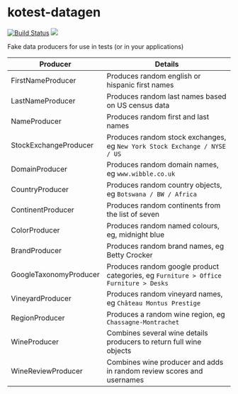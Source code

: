 # kotest-datagen

[![Build Status](https://travis-ci.org/kotest/kotest-datagen.svg?branch=master)](https://travis-ci.org/kotest/kotest-datagen)
[<img src="https://img.shields.io/nexus/s/https/oss.sonatype.org/io.kotest.datagen/kotest-datagen.svg?label=latest%20snapshot&style=plastic"/>](https://oss.sonatype.org/content/repositories/snapshots/io/kotest/datagen/)

Fake data producers for use in tests (or in your applications)


| Producer  	| Details  	|
|---	|---	|
| FirstNameProducer | Produces random english or hispanic first names |
| LastNameProducer | Produces random last names based on US census data |
| NameProducer | Produces random first and last names |
| StockExchangeProducer | Produces random stock exchanges, eg `New York Stock Exchange / NYSE / US` |
| DomainProducer | Produces random domain names, eg `www.wibble.co.uk` |
| CountryProducer | Produces random country objects, eg `Botswana / BW / Africa` |
| ContinentProducer | Produces random continents from the list of seven |
| ColorProducer | Produces random named colours, eg, midnight blue |
| BrandProducer | Produces random brand names, eg Betty Crocker |
| GoogleTaxonomyProducer | Produces random google product categories, eg `Furniture > Office Furniture > Desks` |
| VineyardProducer	| Produces random vineyard names, eg `Château Montus Prestige` |
| RegionProducer	| Produces a random wine region, eg `Chassagne-Montrachet` |
| WineProducer | Combines several wine details producers to return full wine objects |
| WineReviewProducer | Combines wine producer and adds in random review scores and usernames |
